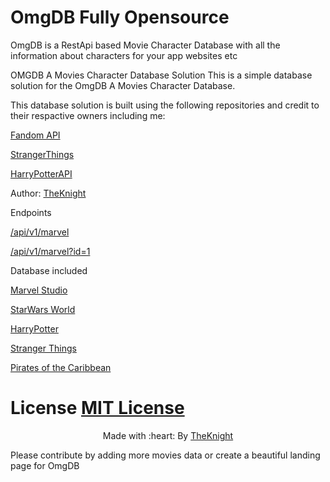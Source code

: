 # OmgDB Fully Opensource
OmgDB is a RestApi based Movie Character Database with all the information about characters for your app websites etc

OMGDB
A Movies Character Database Solution
This is a simple database solution for the OmgDB A Movies Character Database.

This database solution is built using the following repositories and credit to their respactive owners including me:

[Fandom API](https://github.com/W1LDN16H7/fandom-api)


[StrangerThings](https://github.com/api-tutorial/stranger-things-api)


[HarryPotterAPI](https://github.com/KostaSav/hp-api) 

Author: [TheKnight](https://github.com/W1LDN16H7) 


Endpoints

[/api/v1/marvel](https://omg-db.herokuapp.com/api/v1/marvel)

[/api/v1/marvel?id=1](https://omg-db.herokuapp.com/api/v1/marvel?id=1)

Database included

[Marvel Studio](https://omg-db.herokuapp.com/api/v1/marvel)

[StarWars World](https://omg-db.herokuapp.com/api/v1/starwars)

[HarryPotter](https://omg-db.herokuapp.com/api/v1/hp)

[Stranger Things](https://omg-db.herokuapp.com/api/v1/strangerthings)

[Pirates of the Caribbean](https://omg-db.herokuapp.com/api/v1/pirates)

# License [MIT License](https://github.com/W1LDN16H7/OmgDB/blob/master/LICENSE)

<p align="center">
 Made with :heart: By <a href="https://github.com/W1LDN16H7">TheKnight</a>
</p>
   


Please contribute by adding more movies data or create a beautiful landing page for OmgDB
